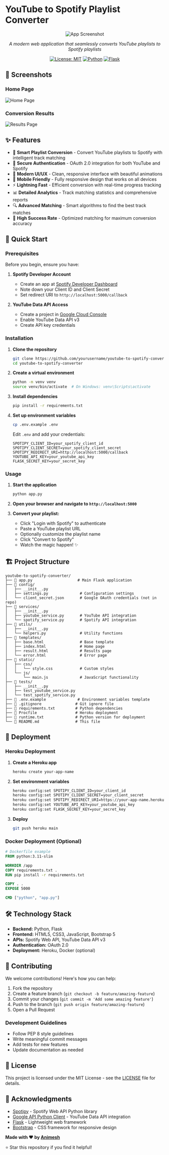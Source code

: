 # YouTube to Spotify Playlist Converter

<div align="center">

![App Screenshot](https://via.placeholder.com/800x400/1a202c/ffffff?text=YouTube+to+Spotify+Converter)

*A modern web application that seamlessly converts YouTube playlists to Spotify playlists*

[![License: MIT](https://img.shields.io/badge/License-MIT-yellow.svg)](https://opensource.org/licenses/MIT)
[![Python](https://img.shields.io/badge/Python-3.7+-blue.svg)](https://www.python.org/downloads/)
[![Flask](https://img.shields.io/badge/Flask-2.3.3-green.svg)](https://flask.palletsprojects.com/)

</div>

## 📸 Screenshots

### Home Page
![Home Page](https://via.placeholder.com/800x500/1a202c/ffffff?text=Home+Page+-+Convert+Your+Playlists)

### Conversion Results
![Results Page](https://via.placeholder.com/800x500/ffffff/1a202c?text=Conversion+Results+-+Success+Statistics)


## ✨ Features

- 🎵 **Smart Playlist Conversion** - Convert YouTube playlists to Spotify with intelligent track matching
- 🔐 **Secure Authentication** - OAuth 2.0 integration for both YouTube and Spotify
- 🎨 **Modern UI/UX** - Clean, responsive interface with beautiful animations
- 📱 **Mobile Friendly** - Fully responsive design that works on all devices
- ⚡ **Lightning Fast** - Efficient conversion with real-time progress tracking
- 📊 **Detailed Analytics** - Track matching statistics and comprehensive reports
- 🔍 **Advanced Matching** - Smart algorithms to find the best track matches
- 🎯 **High Success Rate** - Optimized matching for maximum conversion accuracy

## 🚀 Quick Start

### Prerequisites

Before you begin, ensure you have:

1. **Spotify Developer Account**
   - Create an app at [Spotify Developer Dashboard](https://developer.spotify.com/dashboard/)
   - Note down your Client ID and Client Secret
   - Set redirect URI to `http://localhost:5000/callback`

2. **YouTube Data API Access**
   - Create a project in [Google Cloud Console](https://console.cloud.google.com/)
   - Enable YouTube Data API v3
   - Create API key credentials

### Installation

1. **Clone the repository**
   ```bash
   git clone https://github.com/yourusername/youtube-to-spotify-converter.git
   cd youtube-to-spotify-converter
   ```

2. **Create a virtual environment**
   ```bash
   python -m venv venv
   source venv/bin/activate  # On Windows: venv\Scripts\activate
   ```

3. **Install dependencies**
   ```bash
   pip install -r requirements.txt
   ```

4. **Set up environment variables**
   ```bash
   cp .env.example .env
   ```
   
   Edit `.env` and add your credentials:
   ```env
   SPOTIPY_CLIENT_ID=your_spotify_client_id
   SPOTIPY_CLIENT_SECRET=your_spotify_client_secret
   SPOTIPY_REDIRECT_URI=http://localhost:5000/callback
   YOUTUBE_API_KEY=your_youtube_api_key
   FLASK_SECRET_KEY=your_secret_key
   ```

### Usage

1. **Start the application**
   ```bash
   python app.py
   ```

2. **Open your browser and navigate to `http://localhost:5000`**

3. **Convert your playlist:**
   - Click "Login with Spotify" to authenticate
   - Paste a YouTube playlist URL
   - Optionally customize the playlist name
   - Click "Convert to Spotify"
   - Watch the magic happen! ✨

## 🏗️ Project Structure

```
youtube-to-spotify-converter/
├── 📁 app.py                    # Main Flask application
├── 📁 config/
│   ├── __init__.py
│   ├── settings.py              # Configuration settings
│   └── client_secret.json       # Google OAuth credentials (not in repo)
├── 📁 services/
│   ├── __init__.py
│   ├── youtube_service.py       # YouTube API integration
│   └── spotify_service.py       # Spotify API integration
├── 📁 utils/
│   ├── __init__.py
│   └── helpers.py               # Utility functions
├── 📁 templates/
│   ├── base.html                # Base template
│   ├── index.html               # Home page
│   ├── result.html              # Results page
│   └── error.html               # Error page
├── 📁 static/
│   ├── css/
│   │   └── style.css            # Custom styles
│   └── js/
│       └── main.js              # JavaScript functionality
├── 📁 tests/
│   ├── __init__.py
│   ├── test_youtube_service.py
│   └── test_spotify_service.py
├── 📄 .env.example              # Environment variables template
├── 📄 .gitignore               # Git ignore file
├── 📄 requirements.txt         # Python dependencies
├── 📄 Procfile                 # Heroku deployment
├── 📄 runtime.txt              # Python version for deployment
└── 📄 README.md                # This file
```

## 🚀 Deployment

### Heroku Deployment

1. **Create a Heroku app**
   ```bash
   heroku create your-app-name
   ```

2. **Set environment variables**
   ```bash
   heroku config:set SPOTIPY_CLIENT_ID=your_client_id
   heroku config:set SPOTIPY_CLIENT_SECRET=your_client_secret
   heroku config:set SPOTIPY_REDIRECT_URI=https://your-app-name.herokuapp.com/callback
   heroku config:set YOUTUBE_API_KEY=your_youtube_api_key
   heroku config:set FLASK_SECRET_KEY=your_secret_key
   ```

3. **Deploy**
   ```bash
   git push heroku main
   ```

### Docker Deployment (Optional)

```dockerfile
# Dockerfile example
FROM python:3.11-slim

WORKDIR /app
COPY requirements.txt .
RUN pip install -r requirements.txt

COPY . .
EXPOSE 5000

CMD ["python", "app.py"]
```

## 🛠️ Technology Stack

- **Backend:** Python, Flask
- **Frontend:** HTML5, CSS3, JavaScript, Bootstrap 5
- **APIs:** Spotify Web API, YouTube Data API v3
- **Authentication:** OAuth 2.0
- **Deployment:** Heroku, Docker (optional)

## 🤝 Contributing

We welcome contributions! Here's how you can help:

1. Fork the repository
2. Create a feature branch (`git checkout -b feature/amazing-feature`)
3. Commit your changes (`git commit -m 'Add some amazing feature'`)
4. Push to the branch (`git push origin feature/amazing-feature`)
5. Open a Pull Request

### Development Guidelines

- Follow PEP 8 style guidelines
- Write meaningful commit messages
- Add tests for new features
- Update documentation as needed

## 📝 License

This project is licensed under the MIT License - see the [LICENSE](LICENSE) file for details.

## 🙏 Acknowledgments

- [Spotipy](https://spotipy.readthedocs.io/) - Spotify Web API Python library
- [Google API Python Client](https://github.com/googleapis/google-api-python-client) - YouTube Data API integration
- [Flask](https://flask.palletsprojects.com/) - Lightweight web framework
- [Bootstrap](https://getbootstrap.com/) - CSS framework for responsive design



**Made with ❤️ by [Animesh](https://github.com/dahiyaanimesh)**

⭐ Star this repository if you find it helpful!

</div>